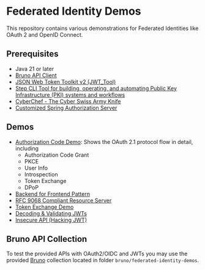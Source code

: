 # Federated Identity Demos

This repository contains various demonstrations for Federated Identities like OAuth 2 and OpenID Connect.

## Prerequisites

* Java 21 or later
* [Bruno API Client](https://www.usebruno.com)
* [JSON Web Token Toolkit v2 (JWT_Tool)](https://github.com/ticarpi/jwt_tool)
* [Step CLI Tool for building, operating, and automating Public Key Infrastructure (PKI) systems and workflows](https://github.com/smallstep/cli)
* [CyberChef - The Cyber Swiss Army Knife](https://gchq.github.io/CyberChef/)
* [Customized Spring Authorization Server](https://github.com/andifalk/custom-spring-authorization-server)

## Demos

* [Authorization Code Demo](auth-code-demo/README.md): Shows the OAuth 2.1 protocol flow in detail, including
  * Authorization Code Grant
  * PKCE
  * User Info
  * Introspection
  * Token Exchange
  * DPoP
* [Backend for Frontend Pattern](backend-for-frontend/README.md)
* [RFC 9068 Compliant Resource Server](rfc-9068-resource-server/README.md)
* [Token Exchange Demo](token-exchange/README.md)
* [Decoding & Validating JWTs](decode-validate-jwt/README.md)
* [Insecure API (Hacking JWT)](insecure-api/README.md)

## Bruno API Collection

To test the provided APIs with OAuth2/OIDC and JWTs you may use the provided [Bruno]() collection located in folder `bruno/federated-identity-demos`.
